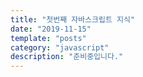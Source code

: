 ```yaml
---
title: "첫번째 자바스크립트 지식"
date: "2019-11-15"
template: "posts"
category: "javascript"
description: "준비중입니다."
---
```

